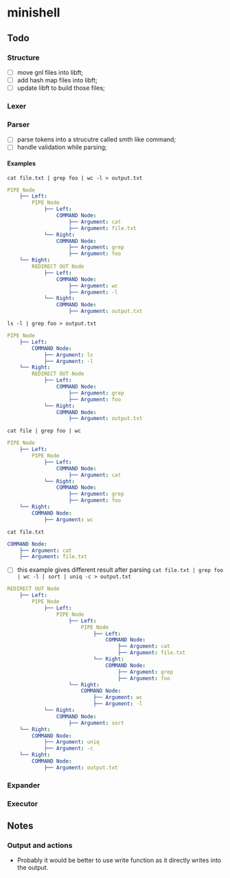 # minishell

## Todo

### Structure
- [ ] move gnl files into libft;
- [ ] add hash map files into libft;
- [ ] update libft to build those files;

### Lexer
### Parser
- [ ] parse tokens into a strucutre called smth like command;
- [ ] handle validation while parsing;

#### Examples

`cat file.txt | grep foo | wc -l > output.txt`

```yaml
PIPE Node
    ├── Left:
        PIPE Node
            ├── Left:
                COMMAND Node:
                    ├── Argument: cat
                    ├── Argument: file.txt
            └── Right:
                COMMAND Node:
                    ├── Argument: grep
                    ├── Argument: foo
    └── Right:
        REDIRECT OUT Node
            ├── Left:
                COMMAND Node:
                    ├── Argument: wc
                    ├── Argument: -l
            └── Right:
                COMMAND Node:
                    ├── Argument: output.txt
```

`ls -l | grep foo > output.txt`
```yaml
PIPE Node
    ├── Left:
        COMMAND Node:
            ├── Argument: ls
            ├── Argument: -l
    └── Right:
        REDIRECT OUT Node
            ├── Left:
                COMMAND Node:
                    ├── Argument: grep
                    ├── Argument: foo
            └── Right:
                COMMAND Node:
                    ├── Argument: output.txt

```

`cat file | grep foo | wc`
```yaml
PIPE Node
    ├── Left:
        PIPE Node
            ├── Left:
                COMMAND Node:
                    ├── Argument: cat
            └── Right:
                COMMAND Node:
                    ├── Argument: grep
                    ├── Argument: foo
    └── Right:
        COMMAND Node:
            ├── Argument: wc
```

`cat file.txt`
```yaml
COMMAND Node:
    ├── Argument: cat
    ├── Argument: file.txt

```

-[ ] this example gives different result after parsing
`cat file.txt | grep foo | wc -l | sort | uniq -c > output.txt`
```yaml
REDIRECT OUT Node
    ├── Left:
        PIPE Node
            ├── Left:
                PIPE Node
                    ├── Left:
                        PIPE Node
                            ├── Left:
                                COMMAND Node:
                                    ├── Argument: cat
                                    ├── Argument: file.txt
                            └── Right:
                                COMMAND Node:
                                    ├── Argument: grep
                                    ├── Argument: foo
                    └── Right:
                        COMMAND Node:
                            ├── Argument: wc
                            ├── Argument: -l
            └── Right:
                COMMAND Node:
                    ├── Argument: sort
    └── Right:
        COMMAND Node:
            ├── Argument: uniq
            ├── Argument: -c
    └── Right:
        COMMAND Node:
            ├── Argument: output.txt

```
### Expander
### Executor

## Notes

### Output and actions

- Probably it would be better to use write function as it directly writes into the output.

